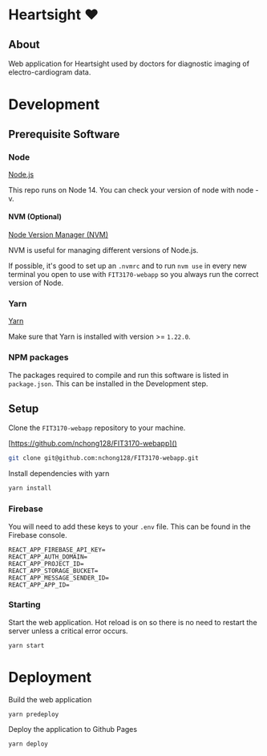 # Heartsight ❤️
## About
Web application for Heartsight used by doctors for diagnostic imaging of electro-cardiogram data.

# Development
## Prerequisite Software
### Node
[Node.js](https://nodejs.org)

This repo runs on Node 14. You can check your version of node with node -v.

#### NVM (Optional)

[Node Version Manager (NVM)](https://github.com/nvm-sh/nvm)

NVM is useful for managing different versions of Node.js.

If possible, it's good to set up an `.nvmrc` and to run `nvm use` in every new terminal you open to use with `FIT3170-webapp` so you always run the correct version of Node.

### Yarn

[Yarn](https://classic.yarnpkg.com)

Make sure that Yarn is installed with version >= `1.22.0`.

### NPM packages
The packages required to compile and run this software is listed in `package.json`. This can be installed in the Development step.

## Setup

Clone the `FIT3170-webapp` repository to your machine.

[https://github.com/nchong128/FIT3170-webapp]()

```sh
git clone git@github.com:nchong128/FIT3170-webapp.git
```

Install dependencies with yarn

```sh
yarn install
```
### Firebase
You will need to add these keys to your `.env` file. This can be found in the Firebase console.
```
REACT_APP_FIREBASE_API_KEY=
REACT_APP_AUTH_DOMAIN=
REACT_APP_PROJECT_ID=
REACT_APP_STORAGE_BUCKET=
REACT_APP_MESSAGE_SENDER_ID= 
REACT_APP_APP_ID=
```

### Starting
Start the web application. Hot reload is on so there is no need to restart the server unless a critical error occurs.
```
yarn start
```

# Deployment
Build the web application
```
yarn predeploy
```

Deploy the application to Github Pages
```
yarn deploy
```
